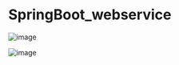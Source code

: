 # SpringBoot_webservice

![image](https://user-images.githubusercontent.com/46255148/61381377-f309e580-a8e5-11e9-895c-8bfd956e66c6.png)

![image](https://user-images.githubusercontent.com/46255148/61381571-349a9080-a8e6-11e9-994e-0cf9abab2bc3.png)
